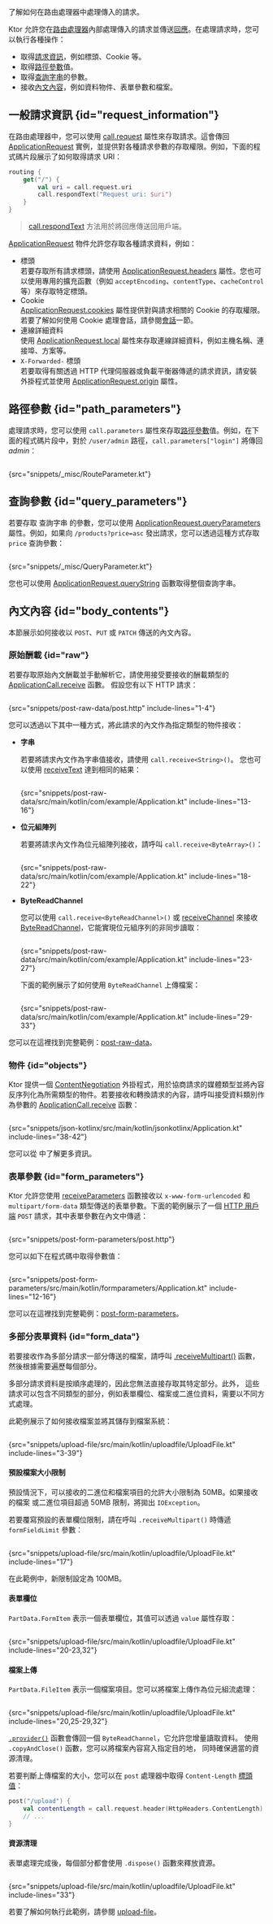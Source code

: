 [//]: # (title: 處理請求)

<show-structure for="chapter" depth="3"/>

<link-summary>了解如何在路由處理器中處理傳入的請求。</link-summary>

Ktor 允許您在[路由處理器](server-routing.md#define_route)內部處理傳入的請求並傳送[回應](server-responses.md)。在處理請求時，您可以執行各種操作：
*   取得[請求資訊](#request_information)，例如標頭、Cookie 等。
*   取得[路徑參數](#path_parameters)值。
*   取得[查詢字串](#query_parameters)的參數。
*   接收[內文內容](#body_contents)，例如資料物件、表單參數和檔案。

## 一般請求資訊 {id="request_information"}
在路由處理器中，您可以使用 [call.request](https://api.ktor.io/ktor-server/ktor-server-core/io.ktor.server.application/-application-call/request.html) 屬性來存取請求。這會傳回 [ApplicationRequest](https://api.ktor.io/ktor-server/ktor-server-core/io.ktor.server.request/-application-request/index.html) 實例，並提供對各種請求參數的存取權限。例如，下面的程式碼片段展示了如何取得請求 URI：
```kotlin
routing {
    get("/") {
        val uri = call.request.uri
        call.respondText("Request uri: $uri")
    }
}
```
> [call.respondText](server-responses.md#plain-text) 方法用於將回應傳送回用戶端。

[ApplicationRequest](https://api.ktor.io/ktor-server/ktor-server-core/io.ktor.server.request/-application-request/index.html) 物件允許您存取各種請求資料，例如：
*   標頭  
    若要存取所有請求標頭，請使用 [ApplicationRequest.headers](https://api.ktor.io/ktor-server/ktor-server-core/io.ktor.server.request/-application-request/headers.html) 屬性。您也可以使用專用的擴充函數（例如 `acceptEncoding`、`contentType`、`cacheControl` 等）來存取特定標頭。
*   Cookie  
    [ApplicationRequest.cookies](https://api.ktor.io/ktor-server/ktor-server-core/io.ktor.server.request/-application-request/cookies.html) 屬性提供對與請求相關的 Cookie 的存取權限。若要了解如何使用 Cookie 處理會話，請參閱[會話](server-sessions.md)一節。
*   連線詳細資料  
    使用 [ApplicationRequest.local](https://api.ktor.io/ktor-server/ktor-server-core/io.ktor.server.request/-application-request/local.html) 屬性來存取連線詳細資料，例如主機名稱、連接埠、方案等。
*   `X-Forwarded-` 標頭  
    若要取得有關透過 HTTP 代理伺服器或負載平衡器傳遞的請求資訊，請安裝 [](server-forward-headers.md) 外掛程式並使用 [ApplicationRequest.origin](https://api.ktor.io/ktor-server/ktor-server-core/io.ktor.server.plugins/origin.html) 屬性。

## 路徑參數 {id="path_parameters"}
處理請求時，您可以使用 `call.parameters` 屬性來存取[路徑參數](server-routing.md#path_parameter)值。例如，在下面的程式碼片段中，對於 `/user/admin` 路徑，`call.parameters["login"]` 將傳回 _admin_：
```kotlin
```
{src="snippets/_misc/RouteParameter.kt"}

## 查詢參數 {id="query_parameters"}

若要存取 <emphasis tooltip="query_string">查詢字串</emphasis> 的參數，您可以使用 [ApplicationRequest.queryParameters](https://api.ktor.io/ktor-server/ktor-server-core/io.ktor.server.request/-application-request/query-parameters.html) 屬性。例如，如果向 `/products?price=asc` 發出請求，您可以透過這種方式存取 `price` 查詢參數：

```kotlin
```
{src="snippets/_misc/QueryParameter.kt"}

您也可以使用 [ApplicationRequest.queryString](https://api.ktor.io/ktor-server/ktor-server-core/io.ktor.server.request/query-string.html) 函數取得整個查詢字串。

## 內文內容 {id="body_contents"}
本節展示如何接收以 `POST`、`PUT` 或 `PATCH` 傳送的內文內容。

### 原始酬載 {id="raw"}

若要存取原始內文酬載並手動解析它，請使用接受要接收的酬載類型的 [ApplicationCall.receive](https://api.ktor.io/ktor-server/ktor-server-core/io.ktor.server.request/receive.html) 函數。
假設您有以下 HTTP 請求：

```HTTP
```
{src="snippets/post-raw-data/post.http" include-lines="1-4"}

您可以透過以下其中一種方式，將此請求的內文作為指定類型的物件接收：

-   **字串**

    若要將請求內文作為字串值接收，請使用 `call.receive<String>()`。
    您也可以使用 [receiveText](https://api.ktor.io/ktor-server/ktor-server-core/io.ktor.server.request/receive-text.html) 達到相同的結果：
    ```kotlin
    ```
    {src="snippets/post-raw-data/src/main/kotlin/com/example/Application.kt" include-lines="13-16"}
-   **位元組陣列**

    若要將請求內文作為位元組陣列接收，請呼叫 `call.receive<ByteArray>()`：
    ```kotlin
    ```
    {src="snippets/post-raw-data/src/main/kotlin/com/example/Application.kt" include-lines="18-22"}
-   **ByteReadChannel**

    您可以使用 `call.receive<ByteReadChannel>()` 或 [receiveChannel](https://api.ktor.io/ktor-server/ktor-server-core/io.ktor.server.request/receive-channel.html) 來接收 [ByteReadChannel](https://api.ktor.io/ktor-io/io.ktor.utils.io/-byte-read-channel/index.html)，它能實現位元組序列的非同步讀取：
    ```kotlin
    ```
    {src="snippets/post-raw-data/src/main/kotlin/com/example/Application.kt" include-lines="23-27"}

    下面的範例展示了如何使用 `ByteReadChannel` 上傳檔案：
    ```kotlin
    ```
    {src="snippets/post-raw-data/src/main/kotlin/com/example/Application.kt" include-lines="29-33"}

您可以在這裡找到完整範例：[post-raw-data](https://github.com/ktorio/ktor-documentation/tree/%ktor_version%/codeSnippets/snippets/post-raw-data)。

### 物件 {id="objects"}
Ktor 提供一個 [ContentNegotiation](server-serialization.md) 外掛程式，用於協商請求的媒體類型並將內容反序列化為所需類型的物件。若要接收和轉換請求的內容，請呼叫接受資料類別作為參數的 [ApplicationCall.receive](https://api.ktor.io/ktor-server/ktor-server-core/io.ktor.server.request/receive.html) 函數：
```kotlin
```
{src="snippets/json-kotlinx/src/main/kotlin/jsonkotlinx/Application.kt" include-lines="38-42"}

您可以從 [](server-serialization.md) 中了解更多資訊。

### 表單參數 {id="form_parameters"}
Ktor 允許您使用 [receiveParameters](https://api.ktor.io/ktor-server/ktor-server-core/io.ktor.server.request/receive-parameters.html) 函數接收以 `x-www-form-urlencoded` 和 `multipart/form-data` 類型傳送的表單參數。下面的範例展示了一個 [HTTP 用戶端](https://www.jetbrains.com/help/idea/http-client-in-product-code-editor.html) `POST` 請求，其中表單參數在內文中傳遞：
```HTTP
```
{src="snippets/post-form-parameters/post.http"}

您可以如下在程式碼中取得參數值：
```kotlin
```
{src="snippets/post-form-parameters/src/main/kotlin/formparameters/Application.kt" include-lines="12-16"}

您可以在這裡找到完整範例：[post-form-parameters](https://github.com/ktorio/ktor-documentation/tree/%ktor_version%/codeSnippets/snippets/post-form-parameters)。

### 多部分表單資料 {id="form_data"}

若要接收作為多部分請求一部分傳送的檔案，請呼叫
[.receiveMultipart()](https://api.ktor.io/ktor-server/ktor-server-core/io.ktor.server.request/receive-multipart.html)
函數，然後根據需要遍歷每個部分。

多部分請求資料是按順序處理的，因此您無法直接存取其特定部分。此外，
這些請求可以包含不同類型的部分，例如表單欄位、檔案或二進位資料，需要以不同方式處理。

此範例展示了如何接收檔案並將其儲存到檔案系統：

```kotlin
```

{src="snippets/upload-file/src/main/kotlin/uploadfile/UploadFile.kt" include-lines="3-39"}

#### 預設檔案大小限制

預設情況下，可以接收的二進位和檔案項目的允許大小限制為 50MB。如果接收的檔案
或二進位項目超過 50MB 限制，將拋出 `IOException`。

若要覆寫預設的表單欄位限制，請在呼叫 `.receiveMultipart()` 時傳遞 `formFieldLimit` 參數：

```kotlin
```

{src="snippets/upload-file/src/main/kotlin/uploadfile/UploadFile.kt" include-lines="17"}

在此範例中，新限制設定為 100MB。

#### 表單欄位

`PartData.FormItem` 表示一個表單欄位，其值可以透過 `value` 屬性存取：

```kotlin
```

{src="snippets/upload-file/src/main/kotlin/uploadfile/UploadFile.kt" include-lines="20-23,32"}

#### 檔案上傳

`PartData.FileItem` 表示一個檔案項目。您可以將檔案上傳作為位元組流處理：

```kotlin
```

{src="snippets/upload-file/src/main/kotlin/uploadfile/UploadFile.kt" include-lines="20,25-29,32"}

[`.provider()`](https://api.ktor.io/ktor-http/io.ktor.http.content/-part-data/-file-item/provider.html)
函數會傳回一個 `ByteReadChannel`，它允許您增量讀取資料。
使用 `.copyAndClose()` 函數，您可以將檔案內容寫入指定目的地，
同時確保適當的資源清理。

若要判斷上傳檔案的大小，您可以在 `post` 處理器中取得 `Content-Length` [標頭值](#request_information)：

```kotlin
post("/upload") {
    val contentLength = call.request.header(HttpHeaders.ContentLength)
    // ...
}
```

#### 資源清理

表單處理完成後，每個部分都會使用 `.dispose()` 函數來釋放資源。

```kotlin
```

{src="snippets/upload-file/src/main/kotlin/uploadfile/UploadFile.kt" include-lines="33"}

若要了解如何執行此範例，請參閱
[upload-file](https://github.com/ktorio/ktor-documentation/tree/%ktor_version%/codeSnippets/snippets/upload-file)。